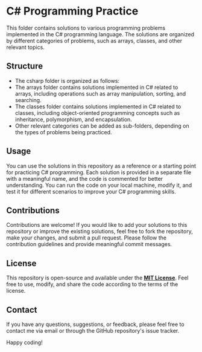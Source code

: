 # C# Programming Practice
This folder contains solutions to various programming problems implemented in the C# programming language. The solutions are organized by different categories of problems, such as arrays, classes, and other relevant topics.

## Structure
- The csharp folder is organized as follows:
- The arrays folder contains solutions implemented in C# related to arrays, including operations such as array manipulation, sorting, and searching.
- The classes folder contains solutions implemented in C# related to classes, including object-oriented programming concepts such as inheritance, polymorphism, and encapsulation.
- Other relevant categories can be added as sub-folders, depending on the types of problems being practiced.

## Usage
You can use the solutions in this repository as a reference or a starting point for practicing C# programming. Each solution is provided in a separate file with a meaningful name, and the code is commented for better understanding. You can run the code on your local machine, modify it, and test it for different scenarios to improve your C# programming skills.

## Contributions
Contributions are welcome! If you would like to add your solutions to this repository or improve the existing solutions, feel free to fork the repository, make your changes, and submit a pull request. Please follow the contribution guidelines and provide meaningful commit messages.

## License
This repository is open-source and available under the **[MIT License](https://mit-license.org/)**. Feel free to use, modify, and share the code according to the terms of the license.

## Contact
If you have any questions, suggestions, or feedback, please feel free to contact me via email or through the GitHub repository's issue tracker.

Happy coding!